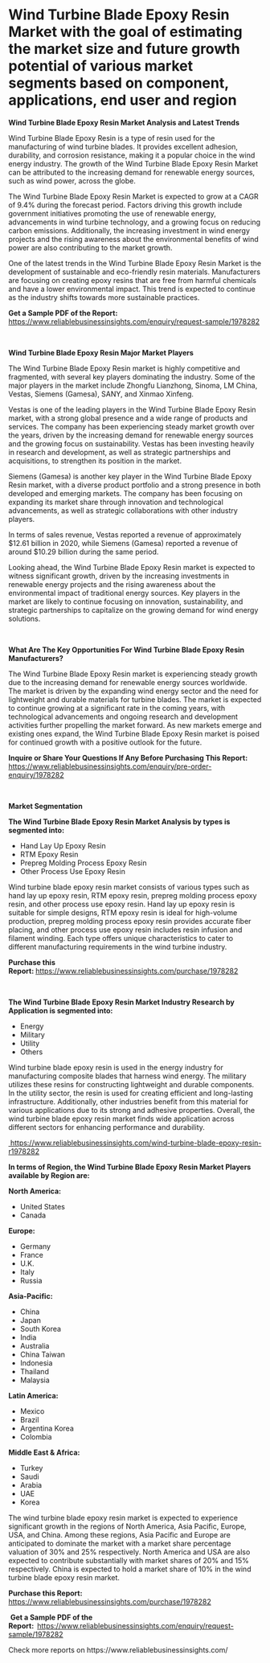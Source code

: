 <p><h1>Wind Turbine Blade Epoxy Resin Market with the goal of estimating the market size and future growth potential of various market segments based on component, applications, end user and region</h1></p><p><strong>Wind Turbine Blade Epoxy Resin Market Analysis and Latest Trends</strong></p>
<p><p>Wind Turbine Blade Epoxy Resin is a type of resin used for the manufacturing of wind turbine blades. It provides excellent adhesion, durability, and corrosion resistance, making it a popular choice in the wind energy industry. The growth of the Wind Turbine Blade Epoxy Resin Market can be attributed to the increasing demand for renewable energy sources, such as wind power, across the globe. </p><p>The Wind Turbine Blade Epoxy Resin Market is expected to grow at a CAGR of 9.4% during the forecast period. Factors driving this growth include government initiatives promoting the use of renewable energy, advancements in wind turbine technology, and a growing focus on reducing carbon emissions. Additionally, the increasing investment in wind energy projects and the rising awareness about the environmental benefits of wind power are also contributing to the market growth.</p><p>One of the latest trends in the Wind Turbine Blade Epoxy Resin Market is the development of sustainable and eco-friendly resin materials. Manufacturers are focusing on creating epoxy resins that are free from harmful chemicals and have a lower environmental impact. This trend is expected to continue as the industry shifts towards more sustainable practices.</p></p>
<p><strong>Get a Sample PDF of the Report:&nbsp;</strong> <a href="https://www.reliablebusinessinsights.com/enquiry/request-sample/1978282">https://www.reliablebusinessinsights.com/enquiry/request-sample/1978282</a></p>
<p>&nbsp;</p>
<p><strong>Wind Turbine Blade Epoxy Resin Major Market Players</strong></p>
<p><p>The Wind Turbine Blade Epoxy Resin market is highly competitive and fragmented, with several key players dominating the industry. Some of the major players in the market include Zhongfu Lianzhong, Sinoma, LM China, Vestas, Siemens (Gamesa), SANY, and Xinmao Xinfeng.</p><p>Vestas is one of the leading players in the Wind Turbine Blade Epoxy Resin market, with a strong global presence and a wide range of products and services. The company has been experiencing steady market growth over the years, driven by the increasing demand for renewable energy sources and the growing focus on sustainability. Vestas has been investing heavily in research and development, as well as strategic partnerships and acquisitions, to strengthen its position in the market.</p><p>Siemens (Gamesa) is another key player in the Wind Turbine Blade Epoxy Resin market, with a diverse product portfolio and a strong presence in both developed and emerging markets. The company has been focusing on expanding its market share through innovation and technological advancements, as well as strategic collaborations with other industry players.</p><p>In terms of sales revenue, Vestas reported a revenue of approximately $12.61 billion in 2020, while Siemens (Gamesa) reported a revenue of around $10.29 billion during the same period.</p><p>Looking ahead, the Wind Turbine Blade Epoxy Resin market is expected to witness significant growth, driven by the increasing investments in renewable energy projects and the rising awareness about the environmental impact of traditional energy sources. Key players in the market are likely to continue focusing on innovation, sustainability, and strategic partnerships to capitalize on the growing demand for wind energy solutions.</p></p>
<p>&nbsp;</p>
<p><strong>What Are The Key Opportunities For Wind Turbine Blade Epoxy Resin Manufacturers?</strong></p>
<p><p>The Wind Turbine Blade Epoxy Resin market is experiencing steady growth due to the increasing demand for renewable energy sources worldwide. The market is driven by the expanding wind energy sector and the need for lightweight and durable materials for turbine blades. The market is expected to continue growing at a significant rate in the coming years, with technological advancements and ongoing research and development activities further propelling the market forward. As new markets emerge and existing ones expand, the Wind Turbine Blade Epoxy Resin market is poised for continued growth with a positive outlook for the future.</p></p>
<p><strong>Inquire or Share Your Questions If Any Before Purchasing This Report:</strong> <a href="https://www.reliablebusinessinsights.com/enquiry/pre-order-enquiry/1978282">https://www.reliablebusinessinsights.com/enquiry/pre-order-enquiry/1978282</a></p>
<p>&nbsp;</p>
<p><strong>Market Segmentation</strong></p>
<p><strong>The Wind Turbine Blade Epoxy Resin Market Analysis by types is segmented into:</strong></p>
<p><ul><li>Hand Lay Up Epoxy Resin</li><li>RTM Epoxy Resin</li><li>Prepreg Molding Process Epoxy Resin</li><li>Other Process Use Epoxy Resin</li></ul></p>
<p><p>Wind turbine blade epoxy resin market consists of various types such as hand lay up epoxy resin, RTM epoxy resin, prepreg molding process epoxy resin, and other process use epoxy resin. Hand lay up epoxy resin is suitable for simple designs, RTM epoxy resin is ideal for high-volume production, prepreg molding process epoxy resin provides accurate fiber placing, and other process use epoxy resin includes resin infusion and filament winding. Each type offers unique characteristics to cater to different manufacturing requirements in the wind turbine industry.</p></p>
<p><strong>Purchase this Report:&nbsp;</strong><a href="https://www.reliablebusinessinsights.com/purchase/1978282">https://www.reliablebusinessinsights.com/purchase/1978282</a></p>
<p>&nbsp;</p>
<p><strong>The Wind Turbine Blade Epoxy Resin Market Industry Research by Application is segmented into:</strong></p>
<p><ul><li>Energy</li><li>Military</li><li>Utility</li><li>Others</li></ul></p>
<p><p>Wind turbine blade epoxy resin is used in the energy industry for manufacturing composite blades that harness wind energy. The military utilizes these resins for constructing lightweight and durable components. In the utility sector, the resin is used for creating efficient and long-lasting infrastructure. Additionally, other industries benefit from this material for various applications due to its strong and adhesive properties. Overall, the wind turbine blade epoxy resin market finds wide application across different sectors for enhancing performance and durability.</p></p>
<p><a href="https://www.reliablebusinessinsights.com/wind-turbine-blade-epoxy-resin-r1978282">&nbsp;https://www.reliablebusinessinsights.com/wind-turbine-blade-epoxy-resin-r1978282</a></p>
<p><strong>In terms of Region, the Wind Turbine Blade Epoxy Resin Market Players available by Region are:</strong></p>
<p>
    <p> <strong> North America: </strong>
        <ul>
            <li>United States</li>
            <li>Canada</li>
        </ul>
        </p> 
    <p> <strong> Europe: </strong>
        <ul>
            <li>Germany</li>
            <li>France</li>
            <li>U.K.</li>
            <li>Italy</li>
            <li>Russia</li>
        </ul>
        </p> 
    <p> <strong> Asia-Pacific: </strong>
        <ul>
            <li>China</li>
            <li>Japan</li>
            <li>South Korea</li>
            <li>India</li>
            <li>Australia</li>
            <li>China Taiwan</li>
            <li>Indonesia</li>
            <li>Thailand</li>
            <li>Malaysia</li>
        </ul>
        </p> 
    <p> <strong> Latin America: </strong>
        <ul>
            <li>Mexico</li>
            <li>Brazil</li>
            <li>Argentina Korea</li>
            <li>Colombia</li>
        </ul>
        </p> 
    <p> <strong> Middle East & Africa: </strong>
        <ul>
            <li>Turkey</li>
            <li>Saudi</li>
            <li>Arabia</li>
            <li>UAE</li>
            <li>Korea</li>
        </ul>
    </p>
    </p>
<p><p>The wind turbine blade epoxy resin market is expected to experience significant growth in the regions of North America, Asia Pacific, Europe, USA, and China. Among these regions, Asia Pacific and Europe are anticipated to dominate the market with a market share percentage valuation of 30% and 25% respectively. North America and USA are also expected to contribute substantially with market shares of 20% and 15% respectively. China is expected to hold a market share of 10% in the wind turbine blade epoxy resin market.</p></p>
<p><strong>Purchase this Report: </strong><a href="https://www.reliablebusinessinsights.com/purchase/1978282">https://www.reliablebusinessinsights.com/purchase/1978282</a></p>
<p>&nbsp;<strong>Get a Sample PDF of the Report:&nbsp;&nbsp;</strong><a href="https://www.reliablebusinessinsights.com/enquiry/request-sample/1978282">https://www.reliablebusinessinsights.com/enquiry/request-sample/1978282</a></p>
<p><strong></strong></p>
<p>Check more reports on https://www.reliablebusinessinsights.com/</p>